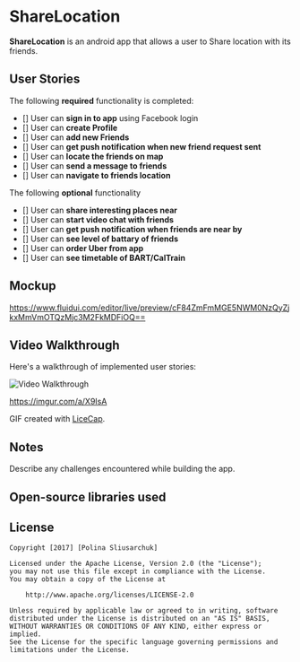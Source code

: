 # ShareLocation

**ShareLocation** is an android app that allows a user to Share location with its friends.

## User Stories

The following **required** functionality is completed:

* []	User can **sign in to app** using Facebook login
* []	User can **create Profile**
* []	User can **add new Friends**
* []	User can **get push notification when new friend request sent**
* []	User can **locate the friends on map**
* []	User can **send a message to friends**
* []	User can **navigate to friends location**

The following **optional** functionality

* []	User can **share interesting places near**
* []	User can **start video chat with friends**
* []	User can **get push notification when friends are near by**
* []	User can **see level of battary of friends**
* []	User can **order Uber from app**
* []	User can **see timetable of BART/CalTrain**




## Mockup
https://www.fluidui.com/editor/live/preview/cF84ZmFmMGE5NWM0NzQyZjkxMmVmOTQzMjc3M2FkMDFiOQ==


## Video Walkthrough

Here's a walkthrough of implemented user stories:

<img src='#' title='Video Walkthrough' width='' alt='Video Walkthrough' />

https://imgur.com/a/X9IsA

GIF created with [LiceCap](http://www.cockos.com/licecap/).

## Notes

Describe any challenges encountered while building the app.

## Open-source libraries used

## License

    Copyright [2017] [Polina Sliusarchuk]

    Licensed under the Apache License, Version 2.0 (the "License");
    you may not use this file except in compliance with the License.
    You may obtain a copy of the License at

        http://www.apache.org/licenses/LICENSE-2.0

    Unless required by applicable law or agreed to in writing, software
    distributed under the License is distributed on an "AS IS" BASIS,
    WITHOUT WARRANTIES OR CONDITIONS OF ANY KIND, either express or implied.
    See the License for the specific language governing permissions and
    limitations under the License.

